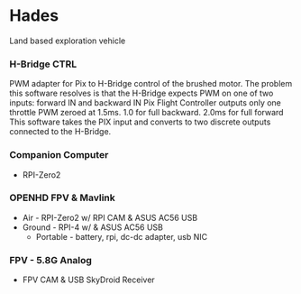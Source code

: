 # Hades
Land based exploration vehicle

### H-Bridge CTRL
PWM adapter for Pix to H-Bridge control of the brushed motor. 
The problem this software resolves is that the H-Bridge expects PWM on one of two inputs: forward IN and backward IN
Pix Flight Controller outputs only one throttle PWM zeroed at 1.5ms. 1.0 for full backward. 2.0ms for full forward
This software takes the PIX input and converts to two discrete outputs connected to the H-Bridge.

### Companion Computer
 - RPI-Zero2

### OPENHD FPV & Mavlink
  - Air - RPI-Zero2 w/ RPI CAM & ASUS AC56 USB
  - Ground - RPI-4 w/ & ASUS AC56 USB
    - Portable - battery, rpi, dc-dc adapter, usb NIC
   
### FPV - 5.8G Analog
 - FPV CAM & USB SkyDroid Receiver





